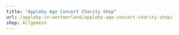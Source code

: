 ```yaml
---
title: "Appleby Age Concert Charity Shop"
url: /appleby-in-westmorland/appleby-age-concert-charity-shop/
shop: Allgemein
---
```


